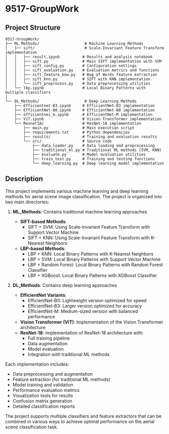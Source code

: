 # 9517-GroupWork

## Project Structure

```
9517-GroupWork/
├── ML_Methods/                    # Machine Learning Methods
│   ├── sift/                      # Scale-Invariant Feature Transform implementation
│   │   ├── result.ipynb          # Results and analysis notebook
│   │   ├── sift.py               # Main SIFT implementation with SVM
│   │   ├── sift_config.py        # Configuration settings
│   │   ├── sift_evaluation.py    # Evaluation metrics and functions
│   │   ├── sift_feature_bow.py   # Bag of Words feature extraction
│   │   ├── sift_knn.py           # SIFT with KNN implementation
│   │   └── sift_preprocess.py    # Data preprocessing utilities
│   └── lbp.ipynb                 # Local Binary Patterns with multiple classifiers
│
└── DL_Methods/                    # Deep Learning Methods
    ├── Efficientnet-B3.ipynb     # EfficientNet-B3 implementation
    ├── EfficientNet-B0.ipynb     # EfficientNet-B0 implementation
    ├── efficientnei_m.ipynb      # EfficientNet-M implementation
    ├── ViT.ipynb                 # Vision Transformer implementation
    └── Resnet18/                 # ResNet-18 implementation
        ├── main.py               # Main execution script
        ├── requirements.txt      # Python dependencies
        ├── results/              # Training and evaluation results
        └── src/                  # Source code
            ├── data_loader.py    # Data loading and preprocessing
            ├── traditional_ml.py # Traditional ML methods (SVM, KNN)
            ├── evaluate.py       # Model evaluation utilities
            ├── train_test.py     # Training and testing functions
            └── deep_learning.py  # Deep learning model implementation
```

## Description

This project implements various machine learning and deep learning methods for aerial scene image classification. The project is organized into two main directories:

1. **ML_Methods**: Contains traditional machine learning approaches
   - **SIFT-based Methods**:
     - SIFT + SVM: Using Scale-Invariant Feature Transform with Support Vector Machine
     - SIFT + KNN: Using Scale-Invariant Feature Transform with K-Nearest Neighbors
   - **LBP-based Methods**:
     - LBP + KNN: Local Binary Patterns with K-Nearest Neighbors
     - LBP + SVM: Local Binary Patterns with Support Vector Machine
     - LBP + Random Forest: Local Binary Patterns with Random Forest Classifier
     - LBP + XGBoost: Local Binary Patterns with XGBoost Classifier

2. **DL_Methods**: Contains deep learning approaches
   - **EfficientNet Variants**:
     - EfficientNet-B0: Lightweight version optimized for speed
     - EfficientNet-B3: Larger version optimized for accuracy
     - EfficientNet-M: Medium-sized version with balanced performance
   - **Vision Transformer (ViT)**: Implementation of the Vision Transformer architecture
   - **ResNet-18**: Implementation of ResNet-18 architecture with:
     - Full training pipeline
     - Data augmentation
     - Model evaluation
     - Integration with traditional ML methods

Each implementation includes:
- Data preprocessing and augmentation
- Feature extraction (for traditional ML methods)
- Model training and validation
- Performance evaluation metrics
- Visualization tools for results
- Confusion matrix generation
- Detailed classification reports

The project supports multiple classifiers and feature extractors that can be combined in various ways to achieve optimal performance on the aerial scene classification task.

